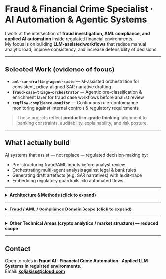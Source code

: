 # Fraud & Financial Crime Specialist · AI Automation & Agentic Systems

I work at the intersection of **fraud investigation, AML compliance, and applied AI automation** inside regulated financial environments.  
My focus is on building **LLM-assisted workflows** that reduce manual analytic load, improve consistency, and increase defensibility of decisions.

---

## Selected Work (evidence of focus)

- **`aml-sar-drafting-agent-suite`** — AI-assisted orchestration for consistent, policy-aligned SAR narrative drafting
- **`fraud-case-triage-orchestrator`** — Agentic pre-classification & enrichment layer for fraud case workflows before analyst review
- **`regflow-compliance-monitor`** — Continuous rule-conformance monitoring against internal controls & regulatory requirements

> These projects reflect **production-grade thinking**: alignment to banking constraints, auditability, explainability, and risk posture.

---

## What I actually build
AI systems that assist — not replace — regulated decision-making by:
- Pre-structuring fraud/AML inputs before analyst review
- Orchestrating multi-agent analysis against legal & bank rules
- Generating draft artefacts (e.g. SAR narratives) with audit-trace
- Embedding regulatory guardrails into automated flows

---

<details>
<summary><strong>Architecture & Methods (click to expand)</strong></summary>

- **Agentic orchestration**: CrewAI, strategy trees, context-scoped tool access
- **Data stack**: Python, SQL, ETL for investigation-grade inputs
- **Reasoning constraints**: policy-aligned prompt control, defensive LLM usage
- **Workload targets**: case triage, enrichment, narrative generation, rule checks
- **Non-numerical success criteria**: consistency, defensibility, throughput, auditability
</details>

---

<details>
<summary><strong>Fraud / AML / Compliance Domain Scope (click to expand)</strong></summary>

- Fraud case investigation & pre-arbitration workflows
- AML fundamentals: SAR drafting logic, red flags, typologies
- Governance & controls: internal rule adherence, explainability
- Regulatory context awareness (EU banking & financial crime)
</details>

---

<details>
<summary><strong>Other Technical Areas (crypto analytics / market structure) — reduced scope</strong></summary>

Applied crypto/market microstructure projects retained only where analytically transferable
(e.g. liquidation heatmapping, automated capture logic, risk-driven alerting), now positioned
as **methodology**, not career identity.
</details>

---

## Contact
Open to roles in **Fraud AI · Financial Crime Automation · Applied LLM Systems in regulated environments**.  
Email: **koljakiss@icloud.com**


